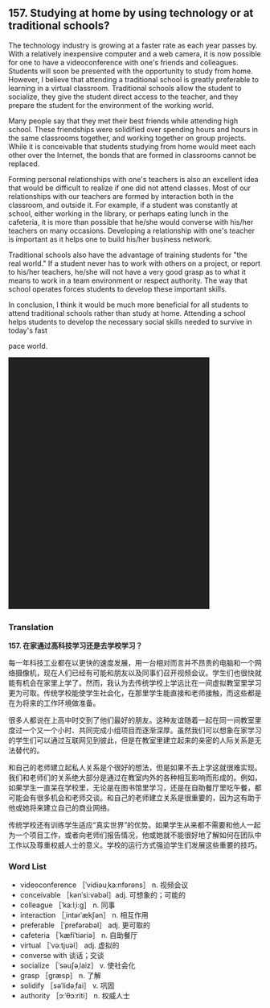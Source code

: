 ## 157. Studying at home by using technology or at traditional schools?

The technology industry is growing at a faster rate as each year passes by. With a relatively inexpensive computer and a web camera, it is now possible for one to have a videoconference with one's friends and colleagues. Students will soon be presented with the opportunity to study from home. However, I believe that attending a traditional school is greatly preferable to learning in a virtual classroom. Traditional schools allow the student to socialize, they give the student direct access to the teacher, and they prepare the student for the environment of the working world.

Many people say that they met their best friends while attending high school. These friendships were solidified over spending hours and hours in the same classrooms together, and working together on group projects. While it is conceivable that students studying from home would meet each other over the Internet, the bonds that are formed in classrooms cannot be replaced.

Forming personal relationships with one's teachers is also an excellent idea that would be difficult to realize if one did not attend classes. Most of our relationships with our teachers are formed by interaction both in the classroom, and outside it. For example, if a student was constantly at school, either working in the library, or perhaps eating lunch in the cafeteria, it is more than possible that he/she would converse with his/her teachers on many occasions. Developing a relationship with one's teacher is important as it helps one to build his/her business network.

Traditional schools also have the advantage of training students for "the real world." If a student never has to work with others on a project, or report to his/her teachers, he/she will not have a very good grasp as to what it means to work in a team environment or respect authority. The way that school operates forces students to develop these important skills.

In conclusion, I think it would be much more beneficial for all students to attend traditional schools rather than study at home. Attending a school helps students to develop the necessary social skills needed to survive in today's fast

pace world.

![](images/padding_400x500.png)

### Translation

**157. 在家通过高科技学习还是去学校学习？**

每一年科技工业都在以更快的速度发展，用一台相对而言并不昂贵的电脑和一个网络摄像机，现在人们已经有可能和朋友以及同事们召开视频会议。学生们也很快就能有机会在家里上学了。然而，我认为去传统学校上学远比在一间虚拟教室里学习更为可取。传统学校能使学生社会化，在那里学生能直接和老师接触，而这些都是在为将来的工作环境做准备。

很多人都说在上高中时交到了他们最好的朋友。这种友谊随着一起在同一间教室里度过一个又一个小时、共同完成小组项目而逐渐深厚。虽然我们可以想象在家学习的学生们可以通过互联网见到彼此，但是在教室里建立起来的亲密的人际关系是无法替代的。

和自己的老师建立起私人关系是个很好的想法，但是如果不去上学这就很难实现。我们和老师们的关系绝大部分是通过在教室内外的各种相互影响而形成的。例如，如果学生一直呆在学校里，无论是在图书馆里学习，还是在自助餐厅里吃午餐，都可能会有很多机会和老师交谈。和自己的老师建立关系是很重要的，因为这有助于他或她将来建立自己的商业网络。

传统学校还有训练学生适应“真实世界”的优势。如果学生从来都不需要和他人一起为一个项目工作，或者向老师们报告情况，他或她就不能很好地了解如何在团队中工作以及尊重权威人士的意义。学校的运行方式强迫学生们发展这些重要的技巧。

### Word List

+ videoconference ［ˈvidiəuˌka:nfərəns］ n. 视频会议
+ conceivable ［kənˈsi:vəbəl］adj. 可想象的；可能的
+ colleague ［ˈka:lˌi:g］ n. 同事
+ interaction ［ˌintərˈækʃən］ n. 相互作用
+ preferable ［ˈprefərəbəl］ adj. 更可取的
+ cafeteria ［ˈkæfiˈtiəriə］ n. 自助餐厅
+ virtual ［ˈvə:tjuəl］ adj. 虚拟的
+ converse with 谈话；交谈
+ socialize ［ˈsəuʃəˌlaiz］ v. 使社会化
+ grasp ［græsp］ n. 了解
+ solidify ［səˈlidəˌfai］ v. 巩固
+ authority ［ɔ:ˈθɔ:riti］ n. 权威人士  


